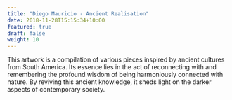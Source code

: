 ```yaml
---
title: "Diego Mauricio - Ancient Realisation"
date: 2018-11-28T15:15:34+10:00
featured: true
draft: false
weight: 10
---
```


This artwork is a compilation of various pieces inspired by ancient cultures from South America. Its essence lies in the act of reconnecting with and remembering the profound wisdom of being harmoniously connected with nature. By reviving this ancient knowledge, it sheds light on the darker aspects of contemporary society.